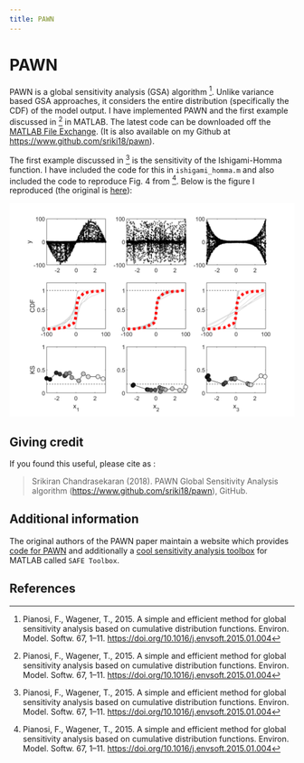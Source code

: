 ```yaml
---
title: PAWN
---
```


# PAWN

PAWN is a global sensitivity analysis (GSA) algorithm [^1]. Unlike variance based GSA approaches, it considers the entire distribution (specifically the CDF) of the model output. I have implemented PAWN and the first example discussed in [^1] in MATLAB. The latest code can be downloaded off the [MATLAB File Exchange](https://www.mathworks.com/matlabcentral/fileexchange/69436-pawn-global-sensitivity-analysis-algorithm). (It is also available on my Github at <https://www.github.com/sriki18/pawn>).

The first example discussed in [^1] is the sensitivity of the Ishigami-Homma function. I have included the code for this in `ishigami_homma.m` and also included the code to reproduce Fig. 4 from [^1]. Below is the figure I reproduced (the original is [here](https://www.sciencedirect.com/science/article/pii/S1364815215000237#fig4)):

![Check out the repository!](/assets/PAWN/fig4.png)

## Giving credit

If you found this useful, please cite as :

> Srikiran Chandrasekaran (2018). PAWN Global Sensitivity Analysis algorithm (https://www.github.com/sriki18/pawn), GitHub.

## Additional information

The original authors of the PAWN paper maintain a website which provides [code for PAWN](https://www.safetoolbox.info/pawn-method/) and additionally a [cool sensitivity analysis toolbox](https://www.safetoolbox.info/info-and-documentation/) for MATLAB called `SAFE Toolbox`.

## References

[^1]: Pianosi, F., Wagener, T., 2015. A simple and efficient method for global sensitivity analysis based on cumulative distribution functions. Environ. Model. Softw. 67, 1–11. <https://doi.org/10.1016/j.envsoft.2015.01.004>